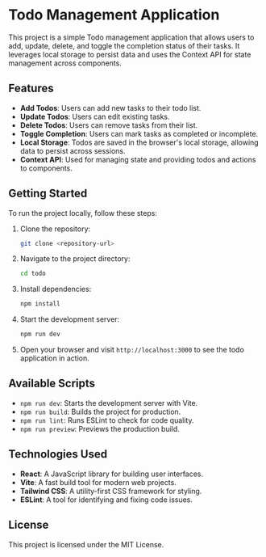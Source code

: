 
# Todo Management Application

This project is a simple Todo management application that allows users to add, update, delete, and toggle the completion status of their tasks. It leverages local storage to persist data and uses the Context API for state management across components.

## Features

- **Add Todos**: Users can add new tasks to their todo list.
- **Update Todos**: Users can edit existing tasks.
- **Delete Todos**: Users can remove tasks from their list.
- **Toggle Completion**: Users can mark tasks as completed or incomplete.
- **Local Storage**: Todos are saved in the browser's local storage, allowing data to persist across sessions.
- **Context API**: Used for managing state and providing todos and actions to components.

## Getting Started

To run the project locally, follow these steps:

1. Clone the repository:

   ```bash
   git clone <repository-url>
   ```

2. Navigate to the project directory:

   ```bash
   cd todo
   ```

3. Install dependencies:

   ```bash
   npm install
   ```

4. Start the development server:

   ```bash
   npm run dev
   ```

5. Open your browser and visit `http://localhost:3000` to see the todo application in action.

## Available Scripts

- `npm run dev`: Starts the development server with Vite.
- `npm run build`: Builds the project for production.
- `npm run lint`: Runs ESLint to check for code quality.
- `npm run preview`: Previews the production build.

## Technologies Used

- **React**: A JavaScript library for building user interfaces.
- **Vite**: A fast build tool for modern web projects.
- **Tailwind CSS**: A utility-first CSS framework for styling.
- **ESLint**: A tool for identifying and fixing code issues.

## License

This project is licensed under the MIT License.
